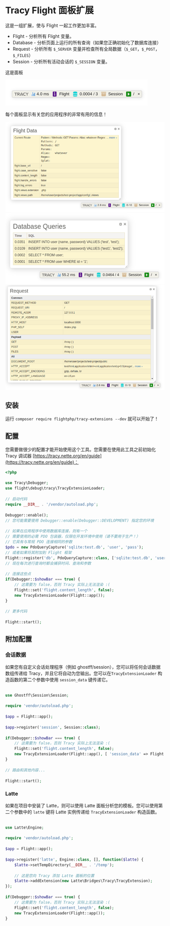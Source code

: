 Tracy Flight 面板扩展
=====

这是一组扩展，使与 Flight 一起工作更加丰富。

- Flight - 分析所有 Flight 变量。
- Database - 分析页面上运行的所有查询（如果您正确初始化了数据库连接）
- Request - 分析所有 `$_SERVER` 变量并检查所有全局数据（`$_GET`，`$_POST`，`$_FILES`）
- Session - 分析所有活动会话的 `$_SESSION` 变量。

这是面板

![Flight Bar](https://raw.githubusercontent.com/flightphp/tracy-extensions/master/flight-tracy-bar.png)

每个面板显示有关您的应用程序的非常有用的信息！

![Flight Data](https://raw.githubusercontent.com/flightphp/tracy-extensions/master/flight-var-data.png)
![Flight Database](https://raw.githubusercontent.com/flightphp/tracy-extensions/master/flight-db.png)
![Flight Request](https://raw.githubusercontent.com/flightphp/tracy-extensions/master/flight-request.png)

安装
-------
运行 `composer require flightphp/tracy-extensions --dev` 就可以开始了！

配置
-------
您需要做很少的配置才能开始使用这个工具。您需要在使用此工具之前初始化 Tracy 调试器 [https://tracy.nette.org/en/guide](https://tracy.nette.org/en/guide)：

```php
<?php

use Tracy\Debugger;
use flight\debug\tracy\TracyExtensionLoader;

// 启动代码
require __DIR__ . '/vendor/autoload.php';

Debugger::enable();
// 您可能需要使用 Debugger::enable(Debugger::DEVELOPMENT) 指定您的环境

// 如果在应用程序中使用数据库连接，则有一个
// 需要使用的必需 PDO 包装器，仅限在开发环境中使用（请不要用于生产！）
// 它具有与常规 PDO 连接相同的参数
$pdo = new PdoQueryCapture('sqlite:test.db', 'user', 'pass');
// 或者如果将其附加到 Flight 框架
Flight::register('db', PdoQueryCapture::class, ['sqlite:test.db', 'user', 'pass']);
// 现在每次进行查询时都会捕获时间、查询和参数

// 连接这些点
if(Debugger::$showBar === true) {
	// 这需要为 false，否则 Tracy 实际上无法渲染 :(
	Flight::set('flight.content_length', false);
	new TracyExtensionLoader(Flight::app());
}

// 更多代码

Flight::start();
```

## 附加配置

### 会话数据
如果您有自定义会话处理程序（例如 ghostff/session），您可以将任何会话数据数组传递给 Tracy，并且它将自动为您输出。您可以在`TracyExtensionLoader` 构造函数的第二个参数中使用 `session_data` 键传递它。

```php

use Ghostff\Session\Session;

require 'vendor/autoload.php';

$app = Flight::app();

$app->register('session', Session::class);

if(Debugger::$showBar === true) {
	// 这需要为 false，否则 Tracy 实际上无法渲染 :(
	Flight::set('flight.content_length', false);
	new TracyExtensionLoader(Flight::app(), [ 'session_data' => Flight::session()->getAll() ]);
}

// 路由和其他内容...

Flight::start();
```

### Latte

如果在项目中安装了 Latte，则可以使用 Latte 面板分析您的模板。您可以使用第二个参数中的 `latte` 键将 Latte 实例传递给 `TracyExtensionLoader` 构造函数。

```php

use Latte\Engine;

require 'vendor/autoload.php';

$app = Flight::app();

$app->register('latte', Engine::class, [], function($latte) {
	$latte->setTempDirectory(__DIR__ . '/temp');

	// 这是您向 Tracy 添加 Latte 面板的位置
	$latte->addExtension(new Latte\Bridges\Tracy\TracyExtension);
});

if(Debugger::$showBar === true) {
	// 这需要为 false，否则 Tracy 实际上无法渲染 :(
	Flight::set('flight.content_length', false);
	new TracyExtensionLoader(Flight::app());
}
